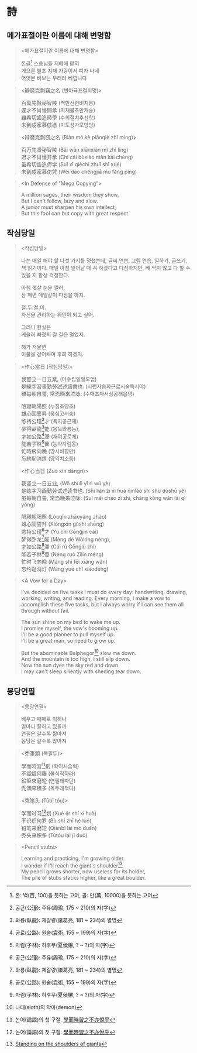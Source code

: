 # 詩

## 메가표절이란 이름에 대해 변명함

> \<메가표절이란 이름에 대해 변명함>
> 
> 온골[^A1] 스승님들 지혜에 묻혀 \
> 게으른 불초 지재 가랑이서 피가 나네 \
> 어엿븐 바보는 우러러 베낍니다

> \<辯磨克剽竊之名 (변마극표절지명)> 
> 
> 百萬先賢祕智陵 (백만선현비지릉) \
> 遲才不肖慢開承 (지재불초만개승) \
> 雖希切齒追師學 (수희절치추선학) \
> 未到成家慕倣憑 (미도성가모방빙)
> 
> \<辩磨克剽窃之名 (Biàn mó kè piāoqiè zhī míng)> 
> 
> 百万先贤秘智陵 (Bǎi wàn xiānxián mì zhì líng) \
> 迟才不肖慢开承 (Chí cái bùxiào màn kāi chéng) \
> 虽希切齿追师学 (Suī xī qièchǐ zhuī shī xué) \
> 未到成家慕仿凭 (Wèi dào chéngjiā mù fǎng píng)

> \<In Defense of "Mega Copying">
> 
> A million sages, their wisdom they show, \
> But I can't follow, lazy and slow. \
> A junior must sharpen his own intellect, \
> But this fool can but copy with great respect.

[^A1]: 온: 백(百, 100)을 뜻하는 고어, 골: 만(萬, 10000)을 뜻하는 고어

## 작심당일

> \<작심당일>
> 
> 나는 매일 해야 할 다섯 가지를 정했는데, 글씨 연습, 그림 연습, 일하기, 글쓰기, 책 읽기이다. 매일 아침 일어날 때 꼭 하겠다고 다짐하지만, 빼 먹지 않고 다 할 수 있을 지 항상 걱정한다.
>
> 아침 햇살 눈을 찔러, \
> 잠 깨면 매일같이 다짐을 하지.
> 
> 철.두.철.미. \
> 자신을 관리하는 위인이 되고 싶어.
> 
> 그러나 현실은 \
> 게을러 빠졌지 갈 길은 멀었지.
> 
> 해가 저물면 \
> 이불을 걷어차며 후회 하겠지.

> \<作心當日 (작심당일)>
> 
> 我竪立一日五業, (아수립일일오업) \
> 是練字習畫勤勞試述讀書也. (시련자습화근로시술독서야) \
> 雖每朝自誓, 常恐晩來泣詠: (수매조자서상공래읍영)
> 
> 陋寢朝陽照 (누침조양조) \
> 雄心固誓昇 (웅심고서승)\
> 慾持公瑾[^B1]才 (욕지공근재) \
> 夢得臥龍[^B2]能 (몽득와룡능), \
> 才如公路[^B3]滯 (재여공로체) \
> 能若子林[^B4]瞢 (능약자림몽) \
> 忙時飛向晩 (망시비향만) \
> 忘約恥消燈 (망약치소등)
> 
> \<作心当日 (Zuò xīn dāngrì)>
> 
> 我竖立一日五业, (Wǒ shùlì yī rì wǔ yè) \
> 是练字习画勤劳试述读书也. (Shì liàn zì xí huà qínláo shì shù dúshū yě) \
> 虽每朝自誓, 常恐晩来泣咏: (Suī měi cháo zì shì, cháng kǒng wǎn lái qì yǒng)
> 
> 陋寝朝阳照 (Lòuqǐn zhāoyáng zhào) \
> 雄心固誓升 (Xióngxīn gùshì shēng)\
> 慾持公瑾[^B1]才 (Yù chí Gōngjǐn cái) \
> 梦得卧龙[^B2]能 (Mèng dé Wòlóng néng), \
> 才如公路[^B3]滞 (Cái rú Gōnglù zhì) \
> 能若子林[^B4]瞢 (Néng ruò Zǐlín méng) \
> 忙时飞向晩 (Máng shí fēi xiàng wǎn) \
> 忘约耻消灯 (Wàng yuē chǐ xiāodēng)

> \<A Vow for a Day>
> 
> I've decided on five tasks I must do every day: handwriting, drawing, working, writing, and reading. Every morning, I make a vow to accomplish these five tasks, but I always worry if I can see them all through without fail.
> 
> The sun shine on my bed to wake me up. \
> I promise myself, the vow's booming up. \
> I'll be a good planner to pull myself up. \
> I'll be a great man, so need to grow up.
> 
> But the abominable Belphegor[^B5] slow me down. \
> And the mountain is too high, I still slip down. \
> Now the sun dyes the sky red and down. \
> I may can't sleep siliently with sheding tear down.

[^B1]: 공근(公瑾): 주유(周瑜, 175 ~  210)의 자(字)
[^B2]: 와룡(臥龍): 제갈량(諸葛亮, 181 ~ 234)의 별명
[^B3]: 공로(公路): 원술(袁術, 155 ~ 199)의 자(字)
[^B4]: 자림(子林): 하후무(夏侯楙, ? ~ ?)의 자(字)
[^B5]: 나태(sloth)의 악마(demon)

## 몽당연필

> \<몽당연필>
> 
> 배우고 때때로 익히나 \
> 얼마나 잘하고 있을까 \
> 연필은 갈수록 짧아져 \
> 몽당은 갈수록 많아져

> \<禿筆頭 (독필두)>
>
> 學而時習[^C1]劃 (학이시습획) \
> 不識織何羅 (불식직하라) \
> 鉛筆來磨短 (연필래마단) \
> 禿頭來積多 (독두래적다)
> 
> \<秃笔头 (Tūbǐ tóu)>
>
> 学而时习[^C1]划 (Xué ér shí xí huà) \
> 不识织何罗 (Bù shí zhī hé luó) \
> 铅笔来磨短 (Qiānbǐ lái mó duǎn) \
> 秃头来积多 (Tūtóu lái jī duō)

> \<Pencil stubs>
>
> Learning and practicing, I'm growing older. \
> I wonder if I'll reach the giant's shoulder[^c2]. \
> My pencil grows shorter, now useless for its holder, \
> The pile of stubs stacks higher, like a great boulder.

[^C1]: 논어(論語)의 첫 구절. [學而時習之不亦悅乎](https://db.cyberseodang.or.kr/front/alphaList/BookMain.do?bnCode=jti_1h0301&titleId=C2)
[^C2]: [Standing on the shoulders of giants](https://en.wikipedia.org/wiki/Standing_on_the_shoulders_of_giants)
